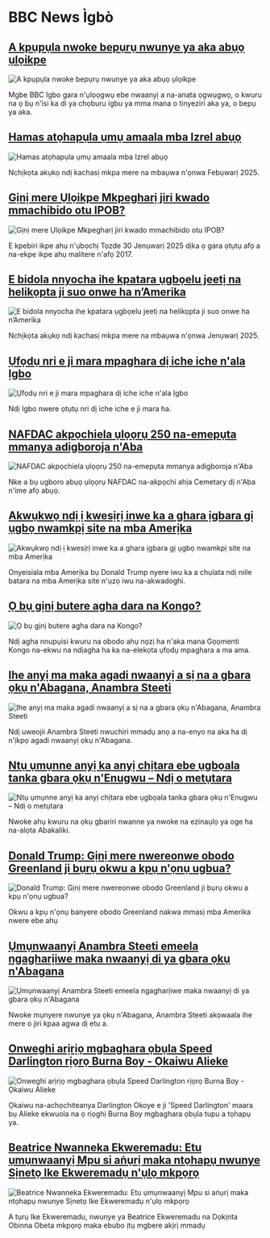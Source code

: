 # BBC News Ìgbò## [A kpụpụla nwoke bepụrụ nwunye ya aka abụọ ụlọikpe](https://www.bbc.com/igbo/articles/crr0e5kz97wo?at_campaign=githubrss)![A kpụpụla nwoke bepụrụ nwunye ya aka abụọ ụlọikpe](https://ichef.bbci.co.uk/ace/standard/240/cpsprodpb/3c77/live/e35a5800-e0a1-11ef-a544-6d6714619779.jpg)Mgbe BBC Igbo gara n'ụlọọgwụ ebe nwaanyị a na-anata ọgwụgwọ, o kwuru na ọ bụ n'isi ka di ya chọburu igbu ya mma mana o tinyeziri aka ya, o bepụ ya aka.## [Hamas atọhapụla ụmụ amaala mba Izrel abụọ ](https://www.bbc.co.uk/igbo/live/ceq91w72n54t?at_campaign=githubrss)![Hamas atọhapụla ụmụ amaala mba Izrel abụọ ](https://ichef.bbci.co.uk/ace/standard/240/cpsprodpb/1141/live/32d9afd0-e074-11ef-a819-277e390a7a08.jpg)Nchịkọta akụkọ ndị kachasị mkpa mere na mbaụwa n'ọnwa Febụwarị 2025.## [Gịnị mere Ụlọikpe Mkpegharị jiri kwado mmachibido otu IPOB?](https://www.bbc.com/igbo/articles/cnevn97l0rjo?at_campaign=githubrss)![Gịnị mere Ụlọikpe Mkpegharị jiri kwado mmachibido otu IPOB?](https://ichef.bbci.co.uk/ace/standard/240/cpsprodpb/dab7/live/1ba71440-dff9-11ef-b0ce-4196690a3761.jpg)E kpebiri ikpe ahụ n'ụbọchị Tọzde 30 Jenụwarị 2025 dịka ọ gara ọtụtụ afọ a na-ekpe ikpe ahụ malitere n'afọ 2017.## [E bidola nnyocha ihe kpatara ụgbọelu jeetị na helikọpta ji suo onwe ha n’Amerika](https://www.bbc.co.uk/igbo/live/cwy32yp1ennt?at_campaign=githubrss)![E bidola nnyocha ihe kpatara ụgbọelu jeetị na helikọpta ji suo onwe ha n’Amerika](https://ichef.bbci.co.uk/ace/standard/240/cpsprodpb/0dc0/live/6651a390-dfac-11ef-a819-277e390a7a08.jpg)Nchịkọta akụkọ ndị kachasị mkpa mere na mbaụwa n'ọnwa Jenụwarị 2025.## [Ụfọdụ nri e ji mara mpaghara dị iche iche n'ala Ịgbo](https://www.bbc.com/igbo/articles/ckg03mr0n1no?at_campaign=githubrss)![Ụfọdụ nri e ji mara mpaghara dị iche iche n'ala Ịgbo](https://ichef.bbci.co.uk/ace/standard/240/cpsprodpb/00dd/live/74ce7980-df24-11ef-bd1b-d536627785f2.jpg)Ndị Igbo nwere ọtụtụ nri dị iche iche e ji mara ha.## [NAFDAC akpọchiela ụlọọrụ 250 na-emepụta mmanya adigboroja n'Aba](https://www.bbc.com/igbo/articles/c5y6qx5x0g7o?at_campaign=githubrss)![NAFDAC akpọchiela ụlọọrụ 250 na-emepụta mmanya adigboroja n'Aba](https://ichef.bbci.co.uk/ace/standard/240/cpsprodpb/b223/live/b4fa4f40-df22-11ef-a622-27240dd7c784.jpg)Nke a bụ ugboro abụọ ụlọọrụ NAFDAC na-akpọchi ahịa Cemetary dị n'Aba n'ime afọ abụọ.## [Akwụkwọ ndị ị kwesịrị inwe ka a ghara ịgbara gị ụgbọ nwamkpị site na mba Amerịka](https://www.bbc.com/igbo/articles/czj3pp82le2o?at_campaign=githubrss)![Akwụkwọ ndị ị kwesịrị inwe ka a ghara ịgbara gị ụgbọ nwamkpị site na mba Amerịka](https://ichef.bbci.co.uk/ace/standard/240/cpsprodpb/e948/live/6a2dced0-de58-11ef-9477-55d42bf999f6.jpg)Onyeisiala mba Amerịka bụ Donald Trump nyere iwu ka a chụlata ndị niile batara na mba Amerịka site n'ụzọ iwu na-akwadoghi.## [Ọ bụ gịnị butere agha dara na Kongo?](https://www.bbc.com/igbo/articles/c8edx24rpj9o?at_campaign=githubrss)![Ọ bụ gịnị butere agha dara na Kongo?](https://ichef.bbci.co.uk/ace/standard/240/cpsprodpb/030b/live/cb4ae620-dca6-11ef-bc01-8f2c83dad217.jpg)Ndị agha nnupụisi kwuru na obodo ahụ nọzị ha n'aka mana Gọọmenti Kongo na-ekwu na ndịagha ha ka na-elekọta ụfọdụ mpaghara a ma ama.## [Ihe anyị ma maka agadi nwaanyị a sị na a gbara ọkụ n'Abagana, Anambra Steeti](https://www.bbc.com/igbo/articles/c203v97vgn7o?at_campaign=githubrss)![Ihe anyị ma maka agadi nwaanyị a sị na a gbara ọkụ n'Abagana, Anambra Steeti](https://ichef.bbci.co.uk/ace/standard/240/cpsprodpb/6ffc/live/91b81cf0-dcad-11ef-8ed5-8b292d335eb0.jpg)Ndị uweojii Anambra Steeti nwuchiri mmadụ anọ a na-enyo na aka ha dị n'ịkpọ agadi nwaanyị ọkụ n'Abagana.## [Ntụ ụmụnne anyị ka anyị chịtara ebe ụgbọala tanka gbara ọkụ n'Enugwu – Ndị o metụtara](https://www.bbc.com/igbo/articles/ceve2xk2n0po?at_campaign=githubrss)![Ntụ ụmụnne anyị ka anyị chịtara ebe ụgbọala tanka gbara ọkụ n'Enugwu – Ndị o metụtara](https://ichef.bbci.co.uk/ace/standard/240/cpsprodpb/856b/live/5ffb1ea0-dd80-11ef-902e-cf9b84dc1357.png)Nwoke ahụ kwuru na ọkụ gbariri nwanne ya nwoke na ezinaụlọ ya oge ha na-alọta Abakaliki.## [Donald Trump: Gịnị mere nwereonwe obodo Greenland ji bụrụ okwu a kpụ n'ọnụ ugbua?](https://www.bbc.com/igbo/articles/c93l94lj308o?at_campaign=githubrss)![Donald Trump: Gịnị mere nwereonwe obodo Greenland ji bụrụ okwu a kpụ n'ọnụ ugbua?](https://ichef.bbci.co.uk/ace/standard/240/cpsprodpb/d5ee/live/eee324c0-dc07-11ef-be50-63fa651218ad.jpg)Okwu a kpụ n'ọnụ banyere obodo Greenland nakwa mmasị mba Amerika nwere ebe ahụ## [Ụmụnwaanyị Anambra Steeti emeela ngagharịiwe maka nwaanyị di ya gbara ọkụ n'Abagana](https://www.bbc.com/igbo/articles/c5y7k8n5dkyo?at_campaign=githubrss)![Ụmụnwaanyị Anambra Steeti emeela ngagharịiwe maka nwaanyị di ya gbara ọkụ n'Abagana](https://ichef.bbci.co.uk/ace/standard/240/cpsprodpb/f096/live/7d76a310-da5f-11ef-a37f-eba91255dc3d.jpg)Nwoke mụnyere nwunye ya ọkụ n'Abagana, Anambra Steeti akọwaala ihe mere o jiri kpaa agwa dị etu a.## [Onweghi arịrịọ mgbaghara ọbụla Speed Darlington rịọrọ Burna Boy - Ọkaiwu Alieke](https://www.bbc.com/igbo/articles/czxvl327d40o?at_campaign=githubrss)![Onweghi arịrịọ mgbaghara ọbụla Speed Darlington rịọrọ Burna Boy - Ọkaiwu Alieke](https://ichef.bbci.co.uk/ace/standard/240/cpsprodpb/23f2/live/1275d750-d9b7-11ef-bc01-8f2c83dad217.jpg)Ọkaiwu na-achọchiteanya Darlington Okoye e ji 'Speed Darlington' maara bụ Alieke ekwuola na ọ rịọghị Burna Boy mgbaghara ọbụla tupu a tọhapụ ya.## [Beatrice Nwanneka Ekweremadu: Etu ụmụnwaanyị Mpu si aṅụrị maka ntọhapụ nwunye Sịnetọ Ike Ekweremadụ n'ụlọ mkpọrọ](https://www.bbc.com/igbo/articles/cde9dz445nlo?at_campaign=githubrss)![Beatrice Nwanneka Ekweremadu: Etu ụmụnwaanyị Mpu si aṅụrị maka ntọhapụ nwunye Sịnetọ Ike Ekweremadụ n'ụlọ mkpọrọ](https://ichef.bbci.co.uk/ace/standard/240/cpsprodpb/4862/live/e25cfff0-d8c4-11ef-94cb-5f844ceb9e30.jpg)A tụrụ Ike Ekweremadu, nwunye ya Beatrice Ekweremadu na Dọkịnta Obinna Obeta mkpọrọ maka ebubo ịtụ mgbere akịrị mmadụ